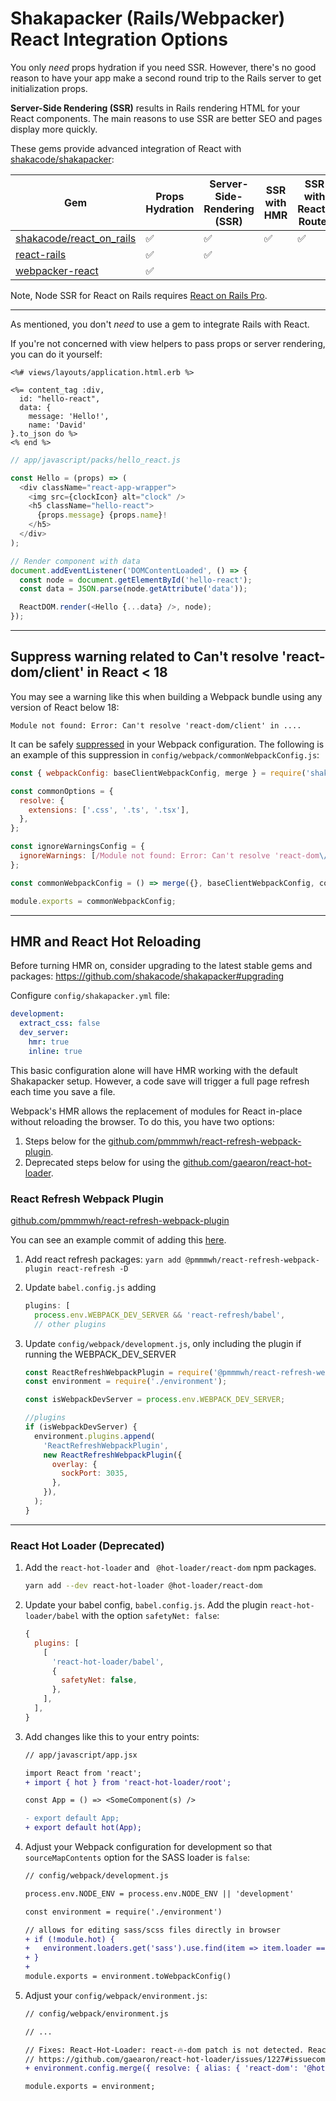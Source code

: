# Shakapacker (Rails/Webpacker) React Integration Options

You only _need_ props hydration if you need SSR. However, there's no good reason to
have your app make a second round trip to the Rails server to get initialization props.

**Server-Side Rendering (SSR)** results in Rails rendering HTML for your React components. The main reasons to use SSR are better SEO and pages display more quickly.

These gems provide advanced integration of React with [shakacode/shakapacker](https://github.com/shakacode/shakapacker):

| Gem                                                                     | Props Hydration | Server-Side-Rendering (SSR) | SSR with HMR | SSR with React-Router | SSR with Code Splitting | Node SSR |
| ----------------------------------------------------------------------- | --------------- | --------------------------- | ------------ | --------------------- | ----------------------- | -------- |
| [shakacode/react_on_rails](https://github.com/shakacode/react_on_rails) | ✅              | ✅                          | ✅           | ✅                    | ✅                      | ✅       |
| [react-rails](https://github.com/reactjs/react-rails)                   | ✅              | ✅                          |              |                       |                         |          |
| [webpacker-react](https://github.com/renchap/webpacker-react)           | ✅              |                             |              |                       |                         |          |

Note, Node SSR for React on Rails requires [React on Rails Pro](https://www.shakacode.com/react-on-rails-pro/).

---

As mentioned, you don't _need_ to use a gem to integrate Rails with React.

If you're not concerned with view helpers to pass props or server rendering, you can do it yourself:

```erb
<%# views/layouts/application.html.erb %>

<%= content_tag :div,
  id: "hello-react",
  data: {
    message: 'Hello!',
    name: 'David'
}.to_json do %>
<% end %>
```

```js
// app/javascript/packs/hello_react.js

const Hello = (props) => (
  <div className="react-app-wrapper">
    <img src={clockIcon} alt="clock" />
    <h5 className="hello-react">
      {props.message} {props.name}!
    </h5>
  </div>
);

// Render component with data
document.addEventListener('DOMContentLoaded', () => {
  const node = document.getElementById('hello-react');
  const data = JSON.parse(node.getAttribute('data'));

  ReactDOM.render(<Hello {...data} />, node);
});
```

---

## Suppress warning related to Can't resolve 'react-dom/client' in React < 18

You may see a warning like this when building a Webpack bundle using any version of React below 18:

```
Module not found: Error: Can't resolve 'react-dom/client' in ....
```

It can be safely [suppressed](https://webpack.js.org/configuration/other-options/#ignorewarnings) in your Webpack configuration. The following is an example of this suppression in `config/webpack/commonWebpackConfig.js`:

```js
const { webpackConfig: baseClientWebpackConfig, merge } = require('shakapacker');

const commonOptions = {
  resolve: {
    extensions: ['.css', '.ts', '.tsx'],
  },
};

const ignoreWarningsConfig = {
  ignoreWarnings: [/Module not found: Error: Can't resolve 'react-dom\/client'/],
};

const commonWebpackConfig = () => merge({}, baseClientWebpackConfig, commonOptions, ignoreWarningsConfig);

module.exports = commonWebpackConfig;
```

---

## HMR and React Hot Reloading

Before turning HMR on, consider upgrading to the latest stable gems and packages:
https://github.com/shakacode/shakapacker#upgrading

Configure `config/shakapacker.yml` file:

```yaml
development:
  extract_css: false
  dev_server:
    hmr: true
    inline: true
```

This basic configuration alone will have HMR working with the default Shakapacker setup. However, a code save will trigger a full page refresh each time you save a file.

Webpack's HMR allows the replacement of modules for React in-place without reloading the browser. To do this, you have two options:

1. Steps below for the [github.com/pmmmwh/react-refresh-webpack-plugin](https://github.com/pmmmwh/react-refresh-webpack-plugin).
1. Deprecated steps below for using the [github.com/gaearon/react-hot-loader](https://github.com/gaearon/react-hot-loader).

### React Refresh Webpack Plugin

[github.com/pmmmwh/react-refresh-webpack-plugin](https://github.com/pmmmwh/react-refresh-webpack-plugin)

You can see an example commit of adding this [here](https://github.com/shakacode/react_on_rails_demo_ssr_hmr/commit/7e53803fce7034f5ecff335db1f400a5743a87e7).

1. Add react refresh packages:
   `yarn add @pmmmwh/react-refresh-webpack-plugin react-refresh -D`
2. Update `babel.config.js` adding
   ```js
   plugins: [
     process.env.WEBPACK_DEV_SERVER && 'react-refresh/babel',
     // other plugins
   ```
3. Update `config/webpack/development.js`, only including the plugin if running the WEBPACK_DEV_SERVER

   ```js
   const ReactRefreshWebpackPlugin = require('@pmmmwh/react-refresh-webpack-plugin');
   const environment = require('./environment');

   const isWebpackDevServer = process.env.WEBPACK_DEV_SERVER;

   //plugins
   if (isWebpackDevServer) {
     environment.plugins.append(
       'ReactRefreshWebpackPlugin',
       new ReactRefreshWebpackPlugin({
         overlay: {
           sockPort: 3035,
         },
       }),
     );
   }
   ```

---

### React Hot Loader (Deprecated)

1. Add the `react-hot-loader` and ` @hot-loader/react-dom` npm packages.

   ```sh
   yarn add --dev react-hot-loader @hot-loader/react-dom
   ```

2. Update your babel config, `babel.config.js`. Add the plugin `react-hot-loader/babel`
   with the option `safetyNet: false`:

   ```js
   {
     plugins: [
       [
         'react-hot-loader/babel',
         {
           safetyNet: false,
         },
       ],
     ],
   }
   ```

3. Add changes like this to your entry points:

   ```diff
   // app/javascript/app.jsx

   import React from 'react';
   + import { hot } from 'react-hot-loader/root';

   const App = () => <SomeComponent(s) />

   - export default App;
   + export default hot(App);
   ```

4. Adjust your Webpack configuration for development so that `sourceMapContents` option for the SASS loader is `false`:

   ```diff
   // config/webpack/development.js

   process.env.NODE_ENV = process.env.NODE_ENV || 'development'

   const environment = require('./environment')

   // allows for editing sass/scss files directly in browser
   + if (!module.hot) {
   +   environment.loaders.get('sass').use.find(item => item.loader === 'sass-loader').options.sourceMapContents = false
   + }
   +
   module.exports = environment.toWebpackConfig()
   ```

5. Adjust your `config/webpack/environment.js`:

   ```diff
   // config/webpack/environment.js

   // ...

   // Fixes: React-Hot-Loader: react-🔥-dom patch is not detected. React 16.6+ features may not work.
   // https://github.com/gaearon/react-hot-loader/issues/1227#issuecomment-482139583
   + environment.config.merge({ resolve: { alias: { 'react-dom': '@hot-loader/react-dom' } } });

   module.exports = environment;
   ```
